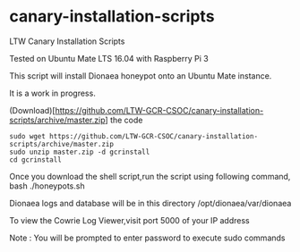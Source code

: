 # canary-installation-scripts
LTW Canary Installation Scripts

Tested on Ubuntu Mate LTS 16.04 with Raspberry Pi 3

This script will install Dionaea honeypot onto an Ubuntu Mate instance.

It is a work in progress.


(Download)[https://github.com/LTW-GCR-CSOC/canary-installation-scripts/archive/master.zip] the code   
```
sudo wget https://github.com/LTW-GCR-CSOC/canary-installation-scripts/archive/master.zip   
sudo unzip master.zip -d gcrinstall   
cd gcrinstall   
```

Once you download the shell script,run the script using following command,
      bash ./honeypots.sh
      
Dionaea logs and database will be in this directory /opt/dionaea/var/dionaea
      
To view the Cowrie Log Viewer,visit port 5000 of your IP address

Note : You will be prompted to enter password to execute sudo commands

